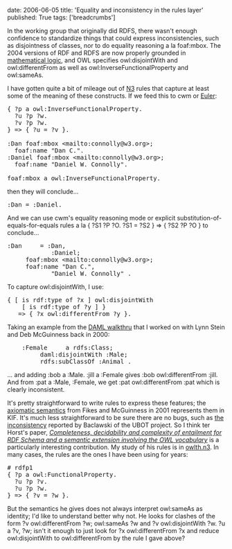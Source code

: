 date: 2006-06-05
title: 'Equality and inconsistency in the rules layer'
published: True
tags: ['breadcrumbs']

<div> <p>In the working group that originally did RDFS, there wasn&#39;t enough confidence to standardize things that could express inconsistencies, such as disjointness of classes, nor to do equality reasoning a la foaf:mbox. The 2004 versions of RDF and RDFS are now properly grounded in <a href="http://en.wikipedia.org/wiki/Mathematical_logic">mathematical logic</a>, and OWL specifies owl:disjointWith and owl:differentFrom as well as owl:InverseFunctionalProperty and owl:sameAs.</p>  <p>I have gotten quite a bit of mileage out of <a href="http://www.w3.org/DesignIssues/Notation3">N3</a> rules that capture at least some of the meaning of these constructs. If we feed this to cwm or <a href="http://www.agfa.com/w3c/euler/">Euler</a>:</p>  <pre>{ ?p a owl:InverseFunctionalProperty.<br />  ?u ?p ?w.<br />  ?v ?p ?w.<br />} =&gt; { ?u = ?v }.<br /><br />:Dan foaf:mbox &lt;mailto:connolly@w3.org&gt;;<br />  foaf:name &quot;Dan C.&quot;.<br />:Daniel foaf:mbox &lt;mailto:connolly@w3.org&gt;;<br />  foaf:name &quot;Daniel W. Connolly&quot;.<br /><br />foaf:mbox a owl:InverseFunctionalProperty.<br /></pre>  <p>then they will conclude...</p>  <pre>:Dan = :Daniel.<br /></pre>  <p>And we can use cwm&#39;s equality reasoning mode or explicit substitution-of-equals-for-equals rules a la { ?S1 ?P ?O. ?S1 = ?S2 } =&gt; { ?S2 ?P ?O } to conclude...</p>  <pre>:Dan     = :Dan,<br />            :Daniel;<br />     foaf:mbox &lt;mailto:connolly@w3.org&gt;;<br />     foaf:name &quot;Dan C.&quot;,<br />            &quot;Daniel W. Connolly&quot; .<br /></pre>  <p>To capture owl:disjointWith, I use:</p>  <pre>{ [ is rdf:type of ?x ] owl:disjointWith<br />    [ is rdf:type of ?y ] }<br />   =&gt; { ?x owl:differentFrom ?y }.<br /></pre>  <p>Taking an example from the <a href="http://www.daml.org/2000/10/daml-walkthru">DAML walkthru</a> that I worked on with Lynn Stein and Deb McGuinness back in 2000:</p>  <pre>    :Female     a rdfs:Class;<br />         daml:disjointWith :Male;<br />         rdfs:subClassOf :Animal .<br /></pre>  <p>... and adding :bob a :Male. :jill a :Female gives :bob owl:differentFrom :jill. And from :pat a :Male, :Female, we get :pat owl:differentFrom :pat which is clearly inconsistent.</p>  <p>It&#39;s pretty straightforward to write rules to express these features; the <a href="http://www.w3.org/TR/daml+oil-axioms">axiomatic semantics</a> from Fikes and McGuinness in 2001 represents them in KIF.  It&#39;s much less straightforward to be sure there are no bugs, such as <a href="http://lists.w3.org/Archives/Public/www-rdf-logic/2001Apr/0216.html">the inconsistency</a> reported by Baclawski of the UBOT project.  So  I think ter Horst&#39;s paper, <cite><a href="http://www.websemanticsjournal.org/ps/pub/2005-15">Completeness, decidability and complexity of entailment for RDF Schema and a semantic extension involving the OWL vocabulary</a></cite> is a particularly interesting contribution. My study of his rules is in <a href="http://www.w3.org/2000/10/swap/util/owlth.n3">owlth.n3</a>. In many cases, the rules are the ones I have been using for years:</p>  <pre># rdfp1<br />{ ?p a owl:FunctionalProperty.<br />  ?u ?p ?v.<br />  ?u ?p ?w.<br />} =&gt; { ?v = ?w }.<br /></pre>  <p>But the semantics he gives does not always interpret owl:sameAs as identity; I&#39;d like to understand better why not. He looks for clashes of the form ?v owl:differentFrom ?w; owl:sameAs ?w and ?v owl:disjointWith ?w. ?u a ?v, ?w; isn&#39;t it enough to just look for ?x owl:differentFrom ?x and reduce owl:disjointWith to owl:differentFrom by the rule I gave above?</p>  </div>
